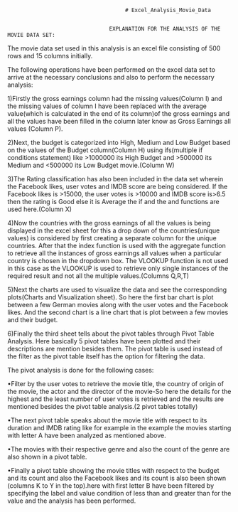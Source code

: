                                          # Excel_Analysis_Movie_Data
       

                                    EXPLANATION FOR THE ANALYSIS OF THE MOVIE DATA SET:
The movie data set used in this analysis is an excel file consisting of 500 rows and 15 columns initially.

The following operations have been performed on the excel data set to arrive at the necessary conclusions and also to perform the necessary analysis:

1)Firstly the gross earnings column had the missing values(Column I) and the missing values of column I have been replaced with the average value(which is calculated in the end of its column)of the gross earnings and all the values have been filled in the column later know as Gross Earnings all values (Column P).

2)Next, the budget is categorized into High, Medium and Low Budget based on the values of the Budget column(Column H) using ifs(multiple if conditions statement) like >1000000 its High Budget and >500000 its Medium and <500000 its Low Budget movie.(Column W)

3)The Rating classification has also been included in the data set wherein the Facebook likes, user votes and IMDB score are being considered. If the Facebook likes is >15000, the user votes is >10000 and IMDB score is>6.5 then the rating is Good else it is Average the if and the and functions are used here.(Column X)

4)Now the countries with the gross earnings of all the values is being displayed in the excel sheet for this a drop down of the countries(unique values) is considered by first creating a separate column for the unique countries. After that the index function is used with the aggregate function to retrieve all the instances of gross earnings all values when a particular country is chosen in the dropdown box. The VLOOKUP function is not used in this case as the VLOOKUP is used to retrieve only single instances of the required result and not all the multiple values.(Columns Q,R,T)

5)Next the charts are used to visualize the data and see the corresponding plots(Charts and Visualization sheet). So here the first bar chart is plot between a few German movies along with the user votes and the Facebook likes. And the second chart is a line chart that is plot between a few movies and their budget.

6)Finally the third sheet tells about the pivot tables through Pivot Table Analysis.
Here basically 5 pivot tables have been plotted and their descriptions are mention besides them.
The pivot table is used instead of the filter as the pivot table itself has the option for filtering the data.

The pivot analysis is done for the following cases:

•Filter by the user votes to retrieve the movie title, the country of origin of the movie, the actor and the director of the movie-So here the details for the highest and the least number of user votes is retrieved and the results are mentioned besides the pivot table analysis.(2 pivot tables totally)

•The next pivot table speaks about the movie title with respect to its duration and IMDB rating like for example in the example the movies starting with letter A have been analyzed as mentioned above.

•The movies with their respective genre and also the count of the genre are also shown in a pivot table.

•Finally a pivot table showing the movie titles with respect to the budget and its count and also the Facebook likes and its count is also been shown (columns K to Y in the top).here with first letter B have been filtered by specifying the label and value condition of less than and greater than for the value and the analysis has been performed.


